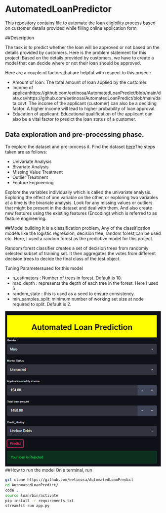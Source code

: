 # AutomatedLoanPredictor
This repository contains file to automate the loan eligibility process based on customer details provided while filling online application form

##Description

The task is to predict whether the loan will be approved or not based on the details provided by customers. Here is the problem statement for this project:
Based on the details provided by customers, we have to create a model that can decide where or not their loan should be approved. 

Here are a couple of factors that are helpful with respect to this project:

- Amount of loan: The total amount of loan applied by the customer. 
- Income of applicanhttps://github.com/eetinosa/AutomatedLoanPredict/blob/main/data.csvhttps://github.com/eetinosa/AutomatedLoanPredict/blob/main/data.csvt: The income of the applicant (customer) can also be a deciding factor. A higher income will lead to higher probability of loan approval.
- Education of applicant: Educational qualification of the applicant can also be a vital factor to predict the loan status of a customer. 



## Data exploration and pre-processing phase.
To explore the dataset and pre-process it. Find the dataset [here](https://github.com/eetinosa/AutomatedLoanPredict/blob/main/data.csv)The steps taken are as follows:

- Univariate Analysis
- Bivariate Analysis
- Missing Value Treatment
- Outlier Treatment
- Feature Engineering

Explore the variables individually which is called the univariate analysis. Exploring the effect of one variable on the other, or exploring two variables at a time is the bivariate analysis. Look for any missing values or outliers that might be present in the dataset and deal with them. And also create new features using the existing features (Encoding) which is referred to as feature engineering. 

##Model building 
It is a classification problem, Any of the classification models like the logistic regression, decision tree, random forest,can be used etc. Here, I used a random forest as the predictive model for this project.

Random forest classifier creates a set of decision trees from randomly selected subset of training set. It then aggregates the votes from different decision trees to decide the final class of the test object.

Tuning Parametersused for this model

- n_estimators : Number of trees in forest. Default is 10.
- max_depth : represents the depth of each tree in the forest. Here I used 5
- random_state : this is used as a seed to ensure consistency. 
- min_samples_split: minimum number of working set size at node required to split. Default is 2.

![The Loan PRedictor Webpage](https://github.com/eetinosa/AutomatedLoanPredict/blob/main/Loan%20Predictor.PNG)
##How to run the model
On a terminal, run

```bash
git clone https://github.com/eetinosa/AutomatedLoanPredict
cd AutomatedLoanPredict/
code .
source loan/bin/activate
pip install -r requirements.txt
streamlit run app.py
```
